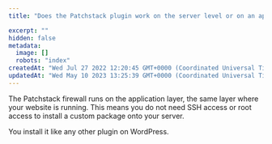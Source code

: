 ```yaml
---
title: "Does the Patchstack plugin work on the server level or on an application level?"

excerpt: ""
hidden: false
metadata: 
  image: []
  robots: "index"
createdAt: "Wed Jul 27 2022 12:20:45 GMT+0000 (Coordinated Universal Time)"
updatedAt: "Wed May 10 2023 13:25:39 GMT+0000 (Coordinated Universal Time)"
---
```

The Patchstack firewall runs on the application layer, the same layer where your website is running. This means you do not need SSH access or root access to install a custom package onto your server.

You install it like any other plugin on WordPress.
